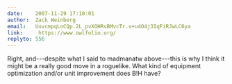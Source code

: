 ```yaml
---
date:    2007-11-29 17:10:01
author:  Zack Weinberg
email:   UuvcmpqLoCQp.2L_pvXOHRvBMvcTr.v+u4O4j3IqFiRJwLC6ya
link:     https://www.owlfolio.org/
replyto: 556
---
```


Right, and---despite what I said to madmanatw above---this is
why I think it might be a really good move in a roguelike.  What kind
of equipment optimization and/or unit improvement does B!H have?
